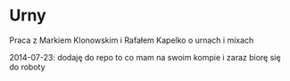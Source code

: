 Urny
====

Praca z Markiem Klonowskim i Rafałem Kapelko o urnach i mixach

2014-07-23: dodaję do repo to co mam na swoim kompie i zaraz biorę się do roboty

